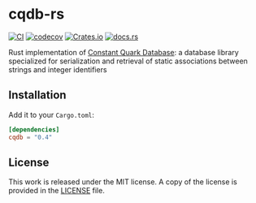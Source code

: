 # cqdb-rs

[![CI](https://github.com/messense/cqdb-rs/workflows/CI/badge.svg)](https://github.com/messense/cqdb-rs/actions?query=workflow%3ACI)
[![codecov](https://codecov.io/gh/messense/cqdb-rs/branch/master/graph/badge.svg)](https://codecov.io/gh/messense/cqdb-rs)
[![Crates.io](https://img.shields.io/crates/v/cqdb.svg)](https://crates.io/crates/cqdb)
[![docs.rs](https://docs.rs/cqdb/badge.svg)](https://docs.rs/cqdb/)

Rust implementation of [Constant Quark Database](http://www.chokkan.org/software/cqdb/): 
a database library specialized for serialization and retrieval of static associations between strings and integer identifiers

## Installation

Add it to your ``Cargo.toml``:

```toml
[dependencies]
cqdb = "0.4"
```

## License

This work is released under the MIT license. A copy of the license is provided
in the [LICENSE](./LICENSE) file.
